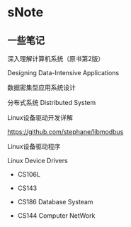 # sNote
## 一些笔记


深入理解计算机系统（原书第2版）

Designing Data-Intensive Applications

数据密集型应用系统设计

分布式系统 Distributed System

Linux设备驱动开发详解

https://github.com/stephane/libmodbus

Linux设备驱动程序

Linux Device Drivers

- CS106L 

- CS143 

- CS186 Database Systeam 

- CS144 Computer NetWork 
